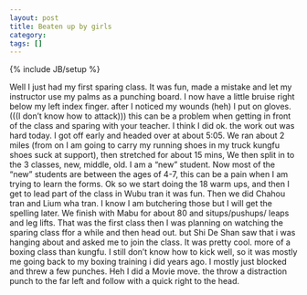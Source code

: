 ```yaml
---
layout: post
title: Beaten up by girls
category: 
tags: []
---
```

{% include JB/setup %}

Well I just had my first sparing class. It was fun, made a mistake and
let my instructor use my palms as a punching board. I now have a little
bruise right below my left index finger. after I noticed my wounds (heh)
I put on gloves. (((I don’t know how to attack))) this can be a problem
when getting in front of the class and sparing with your teacher. I
think I did ok. the work out was hard today. I got off early and headed
over at about 5:05. We ran about 2 miles (from on I am going to carry my
running shoes in my truck kungfu shoes suck at support), then stretched
for about 15 mins, We then split in to the 3 classes, new, middle, old.
I am a “new” student. Now most of the “new” students are between the
ages of 4-7, this can be a pain when I am trying to learn the forms. Ok
so we start doing the 18 warm ups, and then I get to lead part of the
class in Wubu tran it was fun. Then we did Chahou tran and Lium wha
tran. I know I am butchering those but I will get the spelling later. We
finish with Mabu for about 80 and situps/pushups/ leaps and leg lifts.
That was the first class then I was planning on watching the sparing
class ffor a while and then head out. but Shi De Shan saw that i was
hanging about and asked me to join the class. It was pretty cool. more
of a boxing class than kungfu. I still don’t know how to kick well, so
it was mostly me going back to my boxing training i did years ago. I
mostly just blocked and threw a few punches. Heh I did a Movie move. the
throw a distraction punch to the far left and follow with a quick right
to the head.
